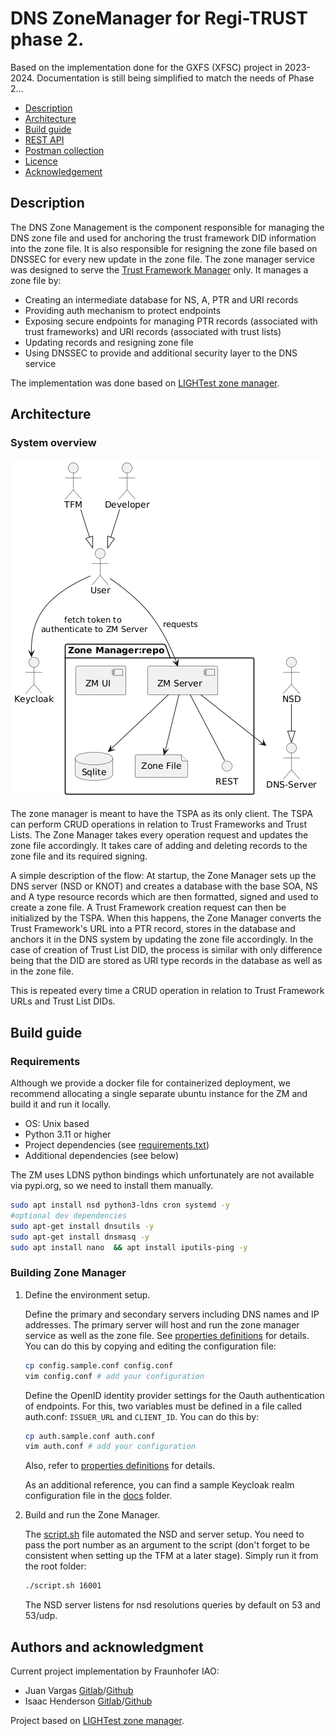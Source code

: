# DNS ZoneManager for Regi-TRUST phase 2.

Based on the implementation done for the GXFS (XFSC) project in 2023-2024.
Documentation is still being simplified to match the needs of Phase 2...

- [Description](#description)
- [Architecture](#architecture)
- [Build guide](#build-guide)
- [REST API](./docs/ZM_openapi.yaml)
- [Postman collection](./docs/ZM_RegiTrust_phase_2_postman_collection.json)
- [Licence](./LICENSE)
- [Acknowledgement](#authors-and-acknowledgment)

## Description

The DNS Zone Management is the component responsible for managing the DNS zone file and used for
anchoring the trust framework DID information into the zone file. It is also responsible for resigning
the zone file based on DNSSEC for every new update in the zone file.
The zone manager service was designed to serve the [Trust Framework Manager](../tfm/) only.
It manages a zone file by:

- Creating an intermediate database for NS, A, PTR and URI records
- Providing auth mechanism to protect endpoints
- Exposing secure endpoints for managing PTR records (associated with trust frameworks) and URI records (associated with trust lists)
- Updating records and resigning zone file
- Using DNSSEC to provide and additional security layer to the DNS service

The implementation was done based on [LIGHTest zone manager](https://github.com/H2020LIGHTest/ZoneManager).

## Architecture

### System overview

![here](./docs/architecture.png)

The zone manager is meant to have the TSPA as its only client. The TSPA can perform CRUD operations
in relation to Trust Frameworks and Trust Lists. The Zone Manager takes every operation request and
updates the zone file accordingly. It takes care of adding and deleting records to the zone file and
its required signing.

A simple description of the flow:
At startup, the Zone Manager sets up the DNS server (NSD or KNOT) and creates a database with the base
SOA, NS and A type resource records which are then formatted, signed and used to create a zone file.
A Trust Framework creation request can then be initialized by the TSPA. When this happens, the Zone
Manager converts the Trust Framework's URL into a PTR record, stores in the database and anchors it
in the DNS system by updating the zone file accordingly.
In the case of creation of Trust List DID, the process is similar with only difference being that the
DID are stored as URI type records in the database as well as in the zone file.

This is repeated every time a CRUD operation in relation to Trust Framework URLs and Trust List DIDs.

## Build guide

### Requirements

Although we provide a docker file for containerized deployment, we recommend allocating a single separate ubuntu instance for the ZM and build it and run it locally.

- OS: Unix based
- Python 3.11 or higher
- Project dependencies (see [requirements.txt](./requirements.txt))
- Additional dependencies (see below)

The ZM uses LDNS python bindings which unfortunately are not available via pypi.org, so we need to install them manually.

```bash
sudo apt install nsd python3-ldns cron systemd -y
#optional dev dependencies
sudo apt-get install dnsutils -y
sudo apt-get install dnsmasq -y
sudo apt install nano  && apt install iputils-ping -y
```

### Building Zone Manager

1. Define the environment setup.

   Define the primary and secondary servers including DNS names and IP addresses. The primary server will host and run the zone manager service as well as the zone file. See [properties definitions](./docs/ConfigProperties.md) for details.
   You can do this by copying and editing
   the configuration file:

   ```bash
   cp config.sample.conf config.conf
   vim config.conf # add your configuration
   ```

   Define the OpenID identity provider settings for the Oauth authentication of endpoints. For this, two variables must be defined in a file called auth.conf: `ISSUER_URL` and `CLIENT_ID`. You can do this by:

   ```bash
   cp auth.sample.conf auth.conf
   vim auth.conf # add your configuration
   ```

   Also, refer to [properties definitions](./docs/ConfigProperties.md) for details.

   As an additional reference, you can find a sample Keycloak realm configuration file in the [docs](./docs) folder.

2. Build and run the Zone Manager.

   The [script.sh](./script.sh) file automated the NSD and server setup. You need to pass the port number as an argument to the script (don't forget to be consistent when setting up the TFM at a later stage). Simply run it from the root folder:

   ```bash
   ./script.sh 16001
   ```

   The NSD server listens for nsd resolutions queries by default on 53 and 53/udp.

## Authors and acknowledgment

Current project implementation by Fraunhofer IAO:

- Juan Vargas [Gitlab](https://gitlab.eclipse.org/juanvargas)/[Github](https://github.com/jcamilov)
- Isaac Henderson [Gitlab](https://gitlab.eclipse.org/isaachenderson)/[Github](https://github.com/hendersonweb)

Project based on [LIGHTest zone manager](https://github.com/H2020LIGHTest/ZoneManager).

